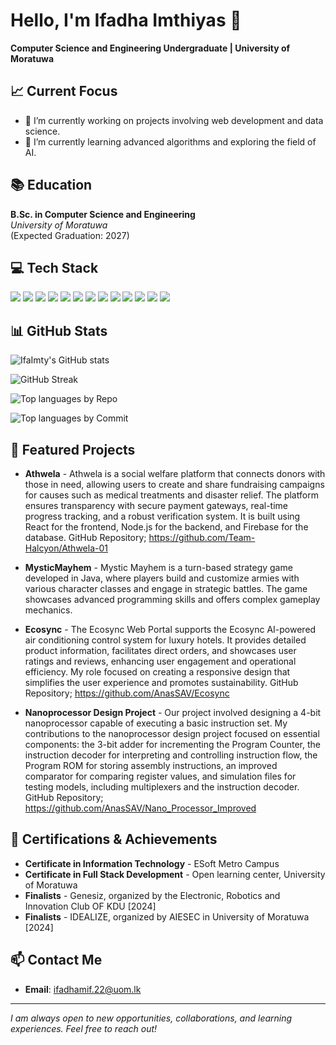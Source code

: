 #  Hello, I'm Ifadha Imthiyas 👋

**Computer Science and Engineering Undergraduate | University of Moratuwa**


## 📈 Current Focus

- 🔭 I’m currently working on projects involving web development and data science.
- 🌱 I’m currently learning advanced algorithms and exploring the field of AI.


## 📚 Education

**B.Sc. in Computer Science and Engineering**  
*University of Moratuwa*  
(Expected Graduation: 2027)


## 💻 Tech Stack

![](https://img.shields.io/badge/Python-3776AB?style=for-the-badge&logo=python&logoColor=white)
![](https://img.shields.io/badge/C-00599C?style=for-the-badge&logo=c&logoColor=white)
![](https://img.shields.io/badge/C%2B%2B-00599C?style=for-the-badge&logo=c%2B%2B&logoColor=white)
![](https://img.shields.io/badge/CSS3-1572B6?style=for-the-badge&logo=css3&logoColor=white)
![](https://img.shields.io/badge/Docker-2496ED?style=for-the-badge&logo=docker&logoColor=white)
![](https://img.shields.io/badge/HTML5-E34F26?style=for-the-badge&logo=html5&logoColor=white)
![](https://img.shields.io/badge/Java-ED8B00?style=for-the-badge&logo=java&logoColor=white)
![](https://img.shields.io/badge/JavaScript-F7DF1E?style=for-the-badge&logo=javascript&logoColor=black)
![](https://img.shields.io/badge/MongoDB-47A248?style=for-the-badge&logo=mongodb&logoColor=white)
![](https://img.shields.io/badge/MySQL-4479A1?style=for-the-badge&logo=mysql&logoColor=white)
![](https://img.shields.io/badge/Node.js-43853D?style=for-the-badge&logo=node.js&logoColor=white)
![](https://img.shields.io/badge/React-20232A?style=for-the-badge&logo=react&logoColor=61DAFB)
![](https://img.shields.io/badge/Firebase-FFCA28?style=for-the-badge&logo=firebase&logoColor=white)


## 📊 GitHub Stats

![IfaImty's GitHub stats](https://github-profile-summary-cards.vercel.app/api/cards/stats?username=IfaImty&theme=radical)
<!--(https://github.com/vn7n24fzkq/github-profile-summary-cards)-->

![GitHub Streak](https://streak-stats.demolab.com/?user=IfaImty&theme=radical)<!--(https://git.io/streak-stats)-->

![Top languages by Repo](http://github-profile-summary-cards.vercel.app/api/cards/repos-per-language?username=IfaImty&theme=radical)

![Top languages by Commit](http://github-profile-summary-cards.vercel.app/api/cards/most-commit-language?username=IfaImty&theme=radical)

<!--
## Most Used Languages:

[![Top Langs](https://github-readme-stats.vercel.app/api/top-langs/?username=IfaImty&layout=compact&theme=radical)](https://github.com/anuraghazra/github-readme-stats)

--> 

## 🌟 Featured Projects

- **Athwela** - 
  Athwela is a social welfare platform that connects donors with those in need, allowing users to create and share fundraising campaigns for causes such as medical treatments and disaster relief. The platform ensures transparency with secure payment gateways, real-time progress tracking, and a robust verification system. It is built using React for the frontend, Node.js for the backend, and Firebase for the database. GitHub Repository;  https://github.com/Team-Halcyon/Athwela-01
  
- **MysticMayhem** -
  Mystic Mayhem is a turn-based strategy game developed in Java, where players build and customize armies with various character classes and engage in strategic battles. The game showcases advanced programming skills and offers complex gameplay mechanics.
  
- **Ecosync** -
  The Ecosync Web Portal supports the Ecosync AI-powered air conditioning control system for luxury hotels. It provides detailed product information, facilitates direct orders, and showcases user ratings and reviews, enhancing user engagement and operational efficiency. My role focused on creating a responsive design that simplifies the user experience and promotes sustainability. GitHub Repository;   https://github.com/AnasSAV/Ecosync
  
- **Nanoprocessor Design Project** -
  Our project involved designing a 4-bit nanoprocessor capable of executing a basic instruction set. My contributions to the nanoprocessor design project focused on essential components: the 3-bit adder for incrementing the Program Counter, the instruction decoder for interpreting and controlling instruction flow, the Program ROM for storing assembly instructions, an improved comparator for comparing register values, and simulation files for testing models, including multiplexers and the instruction decoder. GitHub Repository;  https://github.com/AnasSAV/Nano_Processor_Improved
  

## 📝 Certifications & Achievements

- **Certificate in Information Technology** - ESoft Metro Campus
- **Certificate in Full Stack Development** - Open learning center, University of Moratuwa
- **Finalists** - Genesiz, organized by the Electronic, Robotics and Innovation Club OF KDU [2024]
- **Finalists** - IDEALIZE, organized by AIESEC in University of Moratuwa [2024]

## 📫 Contact Me

- **Email**: ifadhamif.22@uom.lk
<!--
- **LinkedIn**: [linkedin.com/in/your-profile](https://www.linkedin.com/in/your-profile)
- **Website/Portfolio**: [yourwebsite.com](https://yourwebsite.com)
-->
---

*I am always open to new opportunities, collaborations, and learning experiences. Feel free to reach out!*
